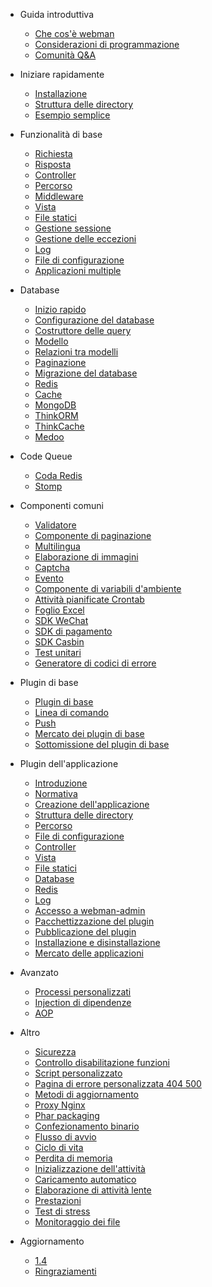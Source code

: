 - Guida introduttiva

  - [Che cos'è webman](README.md)
  - [Considerazioni di programmazione](attention.md)
  - [Comunità Q&A](help.md)
  
- Iniziare rapidamente
  
  - [Installazione](install.md)
  - [Struttura delle directory](directory.md)
  - [Esempio semplice](tutorial.md)

- Funzionalità di base

  - [Richiesta](request.md)
  - [Risposta](response.md)
  - [Controller](controller.md)
  - [Percorso](route.md)
  - [Middleware](middleware.md)
  - [Vista](view.md)
  - [File statici](static.md)
  - [Gestione sessione](session.md)
  - [Gestione delle eccezioni](exception.md)
  - [Log](log.md)
  - [File di configurazione](config.md)
  - [Applicazioni multiple](multiapp.md)

- Database

  - [Inizio rapido](db/tutorial.md)
  - [Configurazione del database](db/config.md)
  - [Costruttore delle query](db/queries.md)
  - [Modello](db/model.md)
  - [Relazioni tra modelli](db/relationships.md)
  - [Paginazione](db/paginator.md)
  - [Migrazione del database](db/migration.md)
  - [Redis](db/redis.md)
  - [Cache](db/cache.md)
  - [MongoDB](db/mongo.md)
  - [ThinkORM](db/thinkorm.md)
  - [ThinkCache](db/thinkcache.md)
  - [Medoo](db/medoo.md)
  
- Code Queue
  - [Coda Redis](queue/redis.md)
  - [Stomp](queue/stomp.md)
 
- Componenti comuni
  - [Validatore](components/validation.md)
  - [Componente di paginazione](components/paginator.md)
  - [Multilingua](components/translation.md)
  - [Elaborazione di immagini](components/image.md)
  - [Captcha](components/captcha.md)
  - [Evento](components/event.md)
  - [Componente di variabili d'ambiente](components/env.md)
  - [Attività pianificate Crontab](components/crontab.md)
  - [Foglio Excel](components/excel.md)
  - [SDK WeChat](components/wechat.md)
  - [SDK di pagamento](components/payment.md)
  - [SDK Casbin](components/casbin.md)
  - [Test unitari](components/unitest.md)
  - [Generatore di codici di errore](components/generate_error_code.md)

- Plugin di base
  - [Plugin di base](plugin/base.md)
  - [Linea di comando](plugin/console.md)
  - [Push](plugin/push.md)
  - [Mercato dei plugin di base](plugin/market.md)
  - [Sottomissione del plugin di base](plugin/create.md)

- Plugin dell'applicazione
  - [Introduzione](app/app.md)
  - [Normativa](app/standard.md)
  - [Creazione dell'applicazione](app/create.md)
  - [Struttura delle directory](app/directory.md)
  - [Percorso](app/route.md)
  - [File di configurazione](app/config.md)
  - [Controller](app/controller.md)
  - [Vista](app/view.md)
  - [File statici](app/static.md)
  - [Database](app/database.md)
  - [Redis](app/redis.md)
  - [Log](app/log.md)
  - [Accesso a webman-admin](app/admin.md)
  - [Pacchettizzazione del plugin](app/pack.md)
  - [Pubblicazione del plugin](app/publish.md)
  - [Installazione e disinstallazione](app/install.md)
  - [Mercato delle applicazioni](app/market.md)

- Avanzato
  - [Processi personalizzati](process.md)
  - [Injection di dipendenze](di.md)
  - [AOP](aop.md)
  
- Altro
  - [Sicurezza](others/security.md)
  - [Controllo disabilitazione funzioni](others/disable-function-check.md)
  - [Script personalizzato](others/scripts.md)
  - [Pagina di errore personalizzata 404 500](others/custom-error-page.md)
  - [Metodi di aggiornamento](others/upgrade.md)
  - [Proxy Nginx](others/nginx-proxy.md)
  - [Phar packaging](others/phar.md)
  - [Confezionamento binario](others/bin.md)
  - [Flusso di avvio](others/process.md)
  - [Ciclo di vita](others/lifecycle.md)
  - [Perdita di memoria](others/memory-leak.md)
  - [Inizializzazione dell'attività](others/bootstrap.md)
  - [Caricamento automatico](others/autoload.md)
  - [Elaborazione di attività lente](others/task.md)
  - [Prestazioni](others/performance.md)
  - [Test di stress](others/benchmarks.md)
  - [Monitoraggio dei file](others/monitor.md)

- Aggiornamento
  - [1.4](upgrade/1-4.md)
  - [Ringraziamenti](thanks.md)
